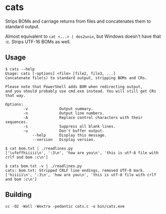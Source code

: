 # cats

Strips BOMs and carriage returns from files and concatenates them to
standard output.

Almost equivalent to `cat <...> | dos2unix`, but Windows doesn't have
that :c. Strips UTF-16 BOMs as well.

## Usage

```console
$ cats --help
Usage: cats [-options] <file> [file2, file3, ...]
Concatenate file(s) to standard output, stripping BOMs and CRs.

Please note that PowerShell adds BOM when redirecting output,
and you should probably use cmd.exe instead. You will still get CRs that way.

Options:
        -v              Output summary.
        -n              Output line numbers.
        -A              Replace control characters with their sequences.
        -s              Suppress all blank lines.
        -u              Don't buffer output.
            --help      Display this message.
            --version   Display version.
```

```console
$ cat bom.txt | ./readlines.py
['\ufeffhiiiii\n', ':3\n', 'how are you\n', 'this is utf-8 file with crlf and bom :c\n']

$ cats bom.txt -v | ./readlines.py
cats: bom.txt: Stripped CRLF line endings, removed UTF-8 mark.
['hiiiii\n', ':3\n', 'how are you\n', 'this is utf-8 file with crlf and bom :c\n']
```

## Building

```console
cc -O2 -Wall -Wextra -pedantic cats.c -o bin/cats.exe
```
